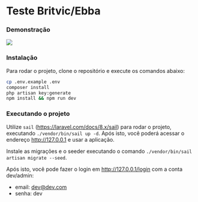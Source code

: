 # Teste Britvic/Ebba

### Demonstração

![](https://s4.gifyu.com/images/Peek-2021-02-21-23-01.gif)

### Instalação

Para rodar o projeto, clone o repositório e execute os comandos abaixo:

```sh
cp .env.example .env
composer install
php artisan key:generate
npm install && npm run dev
```

### Executando o projeto

Utilize `sail` (https://laravel.com/docs/8.x/sail) para rodar o projeto, executando `./vendor/bin/sail up -d`. Após isto, você poderá acessar o endereço http://127.0.0.1 e usar a aplicação.

Instale as migrações e o seeder executando o comando `./vendor/bin/sail artisan migrate --seed`.

Após isto, você pode fazer o login em http://127.0.0.1/login com a conta dev/admin:

- email: dev@dev.com
- senha: dev
